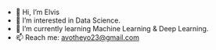 - 👋 Hi, I’m Elvis
- 👀 I’m interested in Data Science.
- 🌱 I’m currently learning Machine Learning & Deep Learning.
- 📫 Reach me: avotheyo23@gmail.com

<!---
avocadopelvis/avocadopelvis is a ✨ special ✨ repository because its `README.md` (this file) appears on your GitHub profile.
You can click the Preview link to take a look at your changes.
--->
